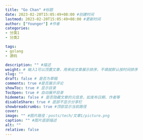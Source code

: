```yaml
---
title: "Go Chan" #标题
date: 2023-02-20T15:05:49+08:00 #创建时间
lastmod: 2023-02-20T15:05:49+08:00 #更新时间
author: ["Younger"] #作者
categories:
- 分类1
- 分类2

tags:
- golang
- 源码

description: "" #描述
weight: # 输入1可以顶置文章，用来给文章展示排序，不填就默认按时间排序
slug: ""
draft: false # 是否为草稿
comments: true #是否展示评论
showToc: true # 显示目录
TocOpen: true # 自动展开目录
hidemeta: false # 是否隐藏文章的元信息，如发布日期、作者等
disableShare: true # 底部不显示分享栏
showbreadcrumbs: true #顶部显示当前路径
cover:
image: "" #图片路径：posts/tech/文章1/picture.png
caption: "" #图片底部描述
alt: ""
relative: false
---
```

